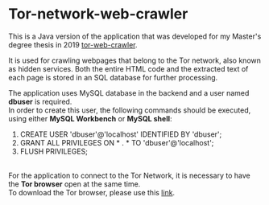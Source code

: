 # Tor-network-web-crawler

This is a Java version of the application that was developed for my Master's degree thesis in 2019
<a href="https://github.com/ioannis-toumpoglou/tor-web-crawler">tor-web-crawler</a>.


It is used for crawling webpages that belong to the Tor network, also known as hidden services. 
Both the entire HTML code and the extracted text of each page is stored in an SQL database for further processing. 

The application uses MySQL database in the backend and a user named **dbuser** is required.<br>
In order to create this user, the following commands should be executed, using either **MySQL Workbench**
or **MySQL shell**:

1. CREATE USER 'dbuser'@'localhost' IDENTIFIED BY 'dbuser';
2. GRANT ALL PRIVILEGES ON * . * TO 'dbuser'@'localhost';
3. FLUSH PRIVILEGES;
<br><br>

For the application to connect to the Tor Network, it is necessary to have the **Tor browser** 
open at the same time.<br>
To download the Tor browser, please use this <a href="https://www.torproject.org/download/">link</a>.
